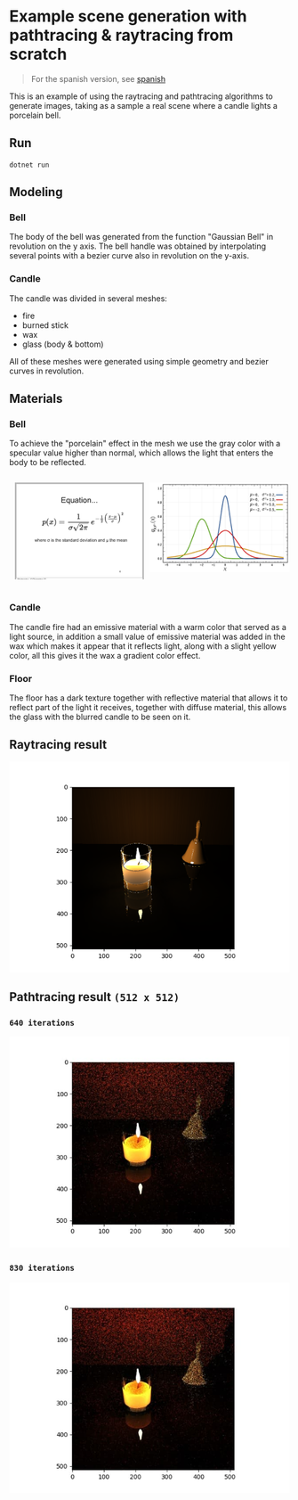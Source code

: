 # Example scene generation with pathtracing & raytracing from scratch

> For the spanish version, see [spanish](README.md)

This is an example of using the raytracing and pathtracing algorithms to generate images, taking as a sample a real scene where a candle lights a porcelain bell.

## Run
```
dotnet run
```

## Modeling

### Bell

The body of the bell was generated from the function "Gaussian Bell" in revolution on the y axis. The bell handle was obtained by interpolating several points with a bezier curve also in revolution on the y-axis.

### Candle

The candle was divided in several meshes:
- fire
- burned stick
- wax
- glass (body & bottom)

All of these meshes were generated using simple geometry and bezier curves in revolution.

## Materials

### Bell

To achieve the "porcelain" effect in the mesh we use the gray color with a specular value higher than normal, which allows the light that enters the body to be reflected.

<div style="display: flex; flexDirection: row;">

<div style="margin: 0 10px;">

  ![gauss-bell-equation](assets/gauss-bell-equation.png)

</div style="margin: 0 10px">

<div>

  ![gauss-bell-function](assets/gauss-bell-function.png)

</div>

</div>

### Candle

The candle fire had an emissive material with a warm color that served as a light source, in addition a small value of emissive material was added in the wax which makes it appear that it reflects light, along with a slight yellow color, all this gives it the wax a gradient color effect.

### Floor

The floor has a dark texture together with reflective material that allows it to reflect part of the light it receives, together with diffuse material, this allows the glass with the blurred candle to be seen on it.


## Raytracing result

![raytracing](assets/rt.png)


## Pathtracing result `(512 x 512)`

### `640 iterations`

![pathtracing-640](assets/pt-640.jpg)

### `830 iterations`

![pathtracing-830](assets/pt-830.jpg)
